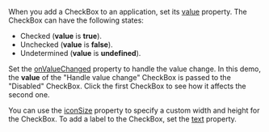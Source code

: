 When you add a CheckBox to an application, set its [value](/Documentation/ApiReference/UI_Components/dxCheckBox/Configuration/#value) property. The CheckBox can have the following states: 

- Checked (**value** is **true**).
- Unchecked (**value** is **false**).
- Undetermined (**value** is **undefined**).

Set the [onValueChanged](/Documentation/ApiReference/UI_Components/dxCheckBox/Configuration/#onValueChanged) property to handle the value change. In this demo, the **value** of the "Handle value change" CheckBox is passed to the "Disabled" CheckBox. Click the first CheckBox to see how it affects the second one.

You can use the [iconSize](/Documentation/ApiReference/UI_Components/dxCheckBox/Configuration/#iconSize) property to specify a custom width and height for the CheckBox. To add a label to the CheckBox, set the [text](/Documentation/ApiReference/UI_Components/dxCheckBox/Configuration/#text) property.
